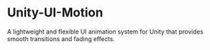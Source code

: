 # Unity-UI-Motion
A lightweight and flexible UI animation system for Unity that provides smooth transitions and fading effects.
